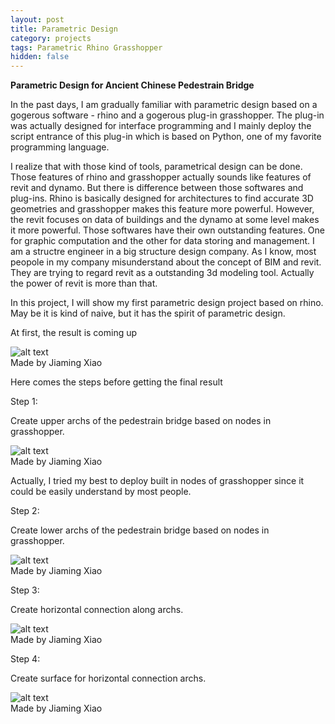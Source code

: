 ```yaml
---
layout: post
title: Parametric Design
category: projects
tags: Parametric Rhino Grasshopper
hidden: false
---
```


**Parametric Design for Ancient Chinese Pedestrain Bridge**

In the past days, I am gradually familiar with parametric design based on a gogerous software - rhino and a gogerous plug-in grasshopper. The plug-in was actually designed for interface programming and I mainly deploy the script entrance of this plug-in which is based on Python, one of my favorite programming language. 

I realize that with those kind of tools, parametrical design can be done. Those features of rhino and grasshopper actually sounds like features of revit and dynamo. But there is difference between those softwares and plug-ins. Rhino is basically designed for architectures to find accurate 3D geometries and grasshopper makes this feature more powerful. However, the revit focuses on data of buildings and the dynamo at some level makes it more powerful. Those softwares have their own outstanding features. One for graphic computation and the other for data storing and management. I am a structre engineer in a big structure design company. As I know, most peopole in my company misunderstand about the concept of BIM and revit. They are trying to regard revit as a outstanding 3d modeling tool. Actually the power of revit is more than that. 

In this project, I will show my first parametric design project based on rhino. May be it is kind of naive, but it has the spirit of parametric design. 

At first, the result is coming up
<div>
	<img class = "image" src = "{{site.url}}/assets/img/2019-09-30/1.png" alt = "alt text"/>
	<figcaption class = "caption"> Made by Jiaming Xiao </figcaption>
</div>

Here comes the steps before getting the final result

Step 1: 

Create upper archs of the pedestrain bridge based on nodes in grasshopper.

<div>
	<img class = "image" src = "{{site.url}}/assets/img/2019-09-30/2.png" alt = "alt text"/>
	<figcaption class = "caption"> Made by Jiaming Xiao </figcaption>
</div>

Actually, I tried my best to deploy built in nodes of grasshopper since it could be easily understand by most people.

Step 2:

Create lower archs of the pedestrain bridge based on nodes in grasshopper.

<div>
	<img class = "image" src = "{{site.url}}/assets/img/2019-09-30/3.png" alt = "alt text"/>
	<figcaption class = "caption"> Made by Jiaming Xiao </figcaption>
</div>

Step 3:

Create horizontal connection along archs.

<div>
	<img class = "image" src = "{{site.url}}/assets/img/2019-09-30/4.png" alt = "alt text"/>
	<figcaption class = "caption"> Made by Jiaming Xiao </figcaption>
</div>

Step 4:

Create surface for horizontal connection archs. 

<div>
	<img class = "image" src = "{{site.url}}/assets/img/2019-09-30/5.png" alt = "alt text"/>
	<figcaption class = "caption"> Made by Jiaming Xiao </figcaption>	
</div>
